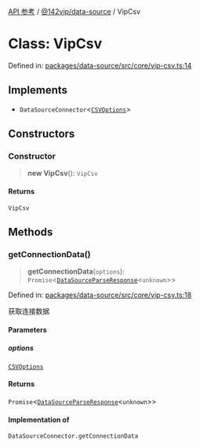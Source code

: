 [API 参考](../wiki/Home) / [@142vip/data-source](../wiki/@142vip.data-source) / VipCsv

# Class: VipCsv

Defined in: [packages/data-source/src/core/vip-csv.ts:14](https://github.com/142vip/core-x/blob/15d5bc9ef4bece78c0e60bdf074a2d245f625100/packages/data-source/src/core/vip-csv.ts#L14)

## Implements

* `DataSourceConnector`<[`CSVOptions`](../wiki/@142vip.data-source.Interface.CSVOptions)>

## Constructors

### Constructor

> **new VipCsv**(): `VipCsv`

#### Returns

`VipCsv`

## Methods

### getConnectionData()

> **getConnectionData**(`options`): `Promise`<[`DataSourceParseResponse`](../wiki/@142vip.data-source.Interface.DataSourceParseResponse)<`unknown`>>

Defined in: [packages/data-source/src/core/vip-csv.ts:18](https://github.com/142vip/core-x/blob/15d5bc9ef4bece78c0e60bdf074a2d245f625100/packages/data-source/src/core/vip-csv.ts#L18)

获取连接数据

#### Parameters

##### options

[`CSVOptions`](../wiki/@142vip.data-source.Interface.CSVOptions)

#### Returns

`Promise`<[`DataSourceParseResponse`](../wiki/@142vip.data-source.Interface.DataSourceParseResponse)<`unknown`>>

#### Implementation of

`DataSourceConnector.getConnectionData`
